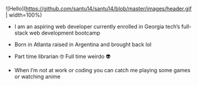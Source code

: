 
![Hello](https://github.com/santu14/santu14/blob/master/images/header.gif | width=100%)

- I am an aspiring web developer currently enrolled in Georgia tech’s full-stack web development bootcamp
- Born in Atlanta raised in Argentina and brought back lol

- Part time librarian 🤓 Full time weirdo 👽

- When I’m not at work or coding you can catch me playing some games or watching anime
